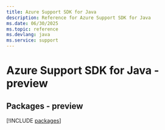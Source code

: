 ```yaml
---
title: Azure Support SDK for Java
description: Reference for Azure Support SDK for Java
ms.date: 06/30/2025
ms.topic: reference
ms.devlang: java
ms.service: support
---
```

# Azure Support SDK for Java - preview
## Packages - preview
[!INCLUDE [packages](support-index.md)]